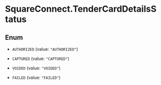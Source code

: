 # SquareConnect.TenderCardDetailsStatus

## Enum


* `AUTHORIZED` (value: `"AUTHORIZED"`)

* `CAPTURED` (value: `"CAPTURED"`)

* `VOIDED` (value: `"VOIDED"`)

* `FAILED` (value: `"FAILED"`)


